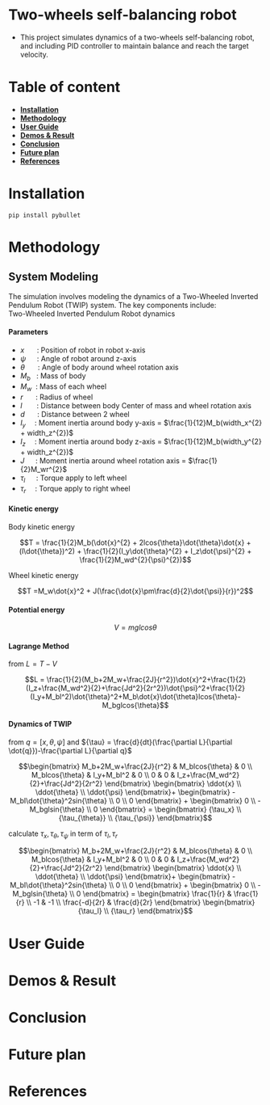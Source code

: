 # Two-wheels self-balancing robot
- This project simulates dynamics of a two-wheels self-balancing robot, and including PID controller to maintain balance and reach the target velocity. 

# Table of content
- [**Installation**](#installation)
- [**Methodology**](#methodology)
- [**User Guide**](#userguide)
- [**Demos & Result**](#demosnresult)
- [**Conclusion**](#conclusion)
- [**Future plan**](#futureplans)
- [**References**](#references)

# Installation <a name = "installation"> </a>
```
pip install pybullet
```

# Methodology <a name = "methodology"> </a>
## System Modeling
The simulation involves modeling the dynamics of a Two-Wheeled Inverted Pendulum Robot (TWIP) system. The key components include:
<br>Two-Wheeled Inverted Pendulum Robot dynamics

#### Parameters
- $x$ &ensp;&emsp;: Position of robot in robot x-axis
- ${\psi}$ &emsp; : Angle of robot around z-axis
- ${\theta}$ &emsp;&nbsp; : Angle of body around wheel rotation axis
- $M_b$ &nbsp; : Mass of body
- $M_w$ &nbsp;: Mass of each wheel
- $r$ &ensp;&emsp;: Radius of wheel
- $l$ &ensp;&emsp; : Distance between body Center of mass and wheel rotation axis
- $d$ &ensp;&emsp;: Distance between 2 wheel
- $I_y$ &ensp;&ensp;: Moment inertia around body y-axis = $\frac{1}{12}M_b(width_x^{2} + width_z^{2})$
- $I_z$ &ensp;&ensp;: Moment inertia around body z-axis = $\frac{1}{12}M_b(width_y^{2} + width_z^{2})$
- $J$ &emsp; : Moment inertia around wheel rotation axis = $\frac{1}{2}M_wr^{2}$
- ${\tau_l}$ &emsp; : Torque apply to left wheel
- ${\tau_r}$ &emsp;: Torque apply to right wheel

#### Kinetic energy
Body kinetic energy

$$T = \frac{1}{2}M_b(\dot{x}^{2} + 2lcos{\theta}\dot{\theta}\dot{x} + (l\dot{\theta})^2) + \frac{1}{2}(I_y\dot{\theta}^{2} + I_z\dot{\psi}^{2} + \frac{1}{2}M_wd^{2}{\psi}^{2})$$

Wheel kinetic energy

$$T =M_w\dot{x}^2 + J(\frac{\dot{x}\pm\frac{d}{2}\dot{\psi}}{r})^2$$

#### Potential energy
$$V = mglcos{\theta}$$
#### Lagrange Method
from $L = T-V$

$$L = \frac{1}{2}(M_b+2M_w+\frac{2J}{r^2})\dot{x}^2+\frac{1}{2}(I_z+\frac{M_wd^2}{2}+\frac{Jd^2}{2r^2})\dot{\psi}^2+\frac{1}{2}(I_y+M_bl^2)\dot{\theta}^2+M_b\dot{x}\dot{\theta}lcos{\theta}-M_bglcos{\theta}$$
#### Dynamics of TWIP
from $q = [x, {\theta}, {\psi}]$
and ${\tau} = \frac{d}{dt}(\frac{\partial L}{\partial \dot{q}})-\frac{\partial L}{\partial q}$
```math
\begin{bmatrix}
   M_b+2M_w+\frac{2J}{r^2} & M_blcos{\theta} & 0 \\
   M_blcos{\theta} & I_y+M_bl^2 & 0 \\
   0 & 0 & I_z+\frac{M_wd^2}{2}+\frac{Jd^2}{2r^2}
\end{bmatrix} 
\begin{bmatrix}
    \ddot{x} \\
    \ddot{\theta} \\
    \ddot{\psi}
\end{bmatrix}+
\begin{bmatrix}
    -M_bl\dot{\theta}^2sin{\theta} \\
    0 \\
    0
\end{bmatrix} +
\begin{bmatrix}
    0 \\
    -M_bglsin{\theta}  \\
    0
\end{bmatrix} = 
\begin{bmatrix}
    {\tau_x} \\
    {\tau_{\theta}}  \\
    {\tau_{\psi}}
\end{bmatrix}
```

calculate ${\tau_x}, {\tau_{\theta}}, {\tau_{\psi}}$ in term of ${\tau_l}, {\tau_r}$
```math
\begin{bmatrix}
   M_b+2M_w+\frac{2J}{r^2} & M_blcos{\theta} & 0 \\
   M_blcos{\theta} & I_y+M_bl^2 & 0 \\
   0 & 0 & I_z+\frac{M_wd^2}{2}+\frac{Jd^2}{2r^2}
\end{bmatrix} 
\begin{bmatrix}
    \ddot{x} \\
    \ddot{\theta} \\
    \ddot{\psi}
\end{bmatrix}+
\begin{bmatrix}
    -M_bl\dot{\theta}^2sin{\theta} \\
    0 \\
    0
\end{bmatrix} +
\begin{bmatrix}
    0 \\
    -M_bglsin{\theta}  \\
    0
\end{bmatrix} = 
\begin{bmatrix}
    \frac{1}{r} & \frac{1}{r} \\
    -1 & -1 \\
    \frac{-d}{2r} & \frac{d}{2r}
\end{bmatrix}
\begin{bmatrix}
    {\tau_l} \\
    {\tau_r}
\end{bmatrix}
```



# User Guide <a name = "userguide"> </a>

# Demos & Result <a name = "demosnresult"> </a>

# Conclusion <a name = "conclusion"> </a>

# Future plan <a name = "futureplans"> </a>

# References <a name = "references"> </a>
